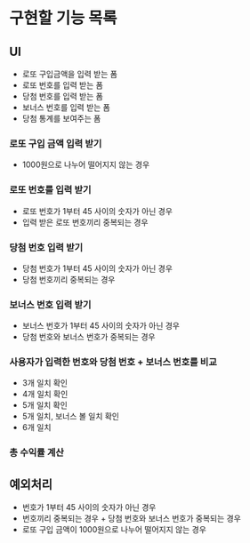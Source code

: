 # 구현할 기능 목록

## UI
- 로또 구입금액을 입력 받는 폼
- 로또 번호를 입력 받는 폼
- 당첨 번호를 입력 받는 폼
- 보너스 번호를 입력 받는 폼
- 당첨 통계를 보여주는 폼

### 로또 구입 금액 입력 받기
- 1000원으로 나누어 떨어지지 않는 경우

### 로또 번호를 입력 받기
- 로또 번호가 1부터 45 사이의 숫자가 아닌 경우
- 입력 받은 로또 번호끼리 중복되는 경우

### 당첨 번호 입력 받기
- 당첨 번호가 1부터 45 사이의 숫자가 아닌 경우
- 당첨 번호끼리 중복되는 경우

### 보너스 번호 입력 받기
- 보너스 번호가 1부터 45 사이의 숫자가 아닌 경우
- 당첨 번호와 보너스 번호가 중복되는 경우

### 사용자가 입력한 번호와 당첨 번호 + 보너스 번호를 비교
- 3개 일치 확인
- 4개 일치 확인
- 5개 일치 확인
- 5개 일치, 보너스 볼 일치 확인
- 6개 일치

### 총 수익률 계산

## 예외처리 
- 번호가 1부터 45 사이의 숫자가 아닌 경우
- 번호끼리 중복되는 경우 + 당첨 번호와 보너스 번호가 중복되는 경우
- 로또 구입 금액이 1000원으로 나누어 떨어지지 않는 경우